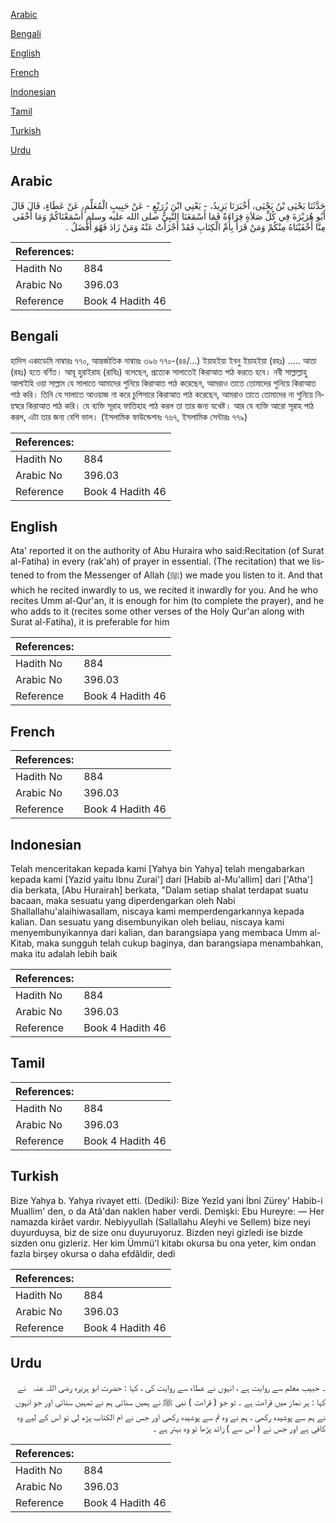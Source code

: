 [Arabic](#arabic)

[Bengali](#bengali)

[English](#english)

[French](#french)

[Indonesian](#indonesian)

[Tamil](#tamil)

[Turkish](#turkish)

[Urdu](#urdu)

## Arabic


<div dir="rtl" lang="ar" style={{fontSize:'larger',backgroundColor:'#f8f9fa',padding:20}}>
حَدَّثَنَا يَحْيَى بْنُ يَحْيَى، أَخْبَرَنَا يَزِيدُ، - يَعْنِي ابْنَ زُرَيْعٍ - عَنْ حَبِيبٍ الْمُعَلِّمِ، عَنْ عَطَاءٍ، قَالَ قَالَ أَبُو هُرَيْرَةَ فِي كُلِّ صَلاَةٍ قِرَاءَةٌ فَمَا أَسْمَعَنَا النَّبِيُّ صلى الله عليه وسلم أَسْمَعْنَاكُمْ وَمَا أَخْفَى مِنَّا أَخْفَيْنَاهُ مِنْكُمْ وَمَنْ قَرَأَ بِأُمِّ الْكِتَابِ فَقَدْ أَجْزَأَتْ عَنْهُ وَمَنْ زَادَ فَهُوَ أَفْضَلُ ‏.‏
</div>
<div style={{backgroundColor:'#f8f9fa',padding:20, marginBottom: 10}}><table> <thead> <tr> <th>References:</th> <th></th> </tr> </thead> <tbody><tr><td>Hadith No</td><td>884</td></tr><tr><td>Arabic No</td><td>396.03</td></tr><tr><td>Reference</td><td>Book 4 Hadith 46</td></tr></tbody></table></div>

## Bengali


<div dir="ltr" lang="bn" style={{fontSize:'larger',backgroundColor:'#f8f9fa',padding:20}}>
হাদিস একাডেমি নাম্বারঃ ৭৭০, আন্তর্জাতিক নাম্বারঃ ৩৯৬ ৭৭০-(৪৪/...) ইয়াহইয়া ইবনু ইয়াহইয়া (রহঃ) ..... আতা (রহঃ) হতে বর্ণিত। আবূ হুরাইরাহ (রাযিঃ) বলেছেন, প্রত্যেক সালাতেই কিরাআত পাঠ করতে হবে। নবী সাল্লাল্লাহু আলাইহি ওয়া সাল্লাম যে সালাতে আমাদের শুনিয়ে কিরাআত পাঠ করেছেন, আমরাও তাতে তোমাদের শুনিয়ে কিরাআত পাঠ করি। তিনি যে সালাতে আওয়াজ না করে চুপিসারে কিরাআত পাঠ করেছেন, আমরাও তাতে তোমাদের না শুনিয়ে নিম্নস্বরে কিরাআত পাঠ করি। যে ব্যক্তি সূরাহ ফাতিহাহ পাঠ করল তা তার জন্য যথেষ্ট। আর যে ব্যক্তি আরো সূরাহ পাঠ করল, এটা তার জন্য বেশি ভাল। (ইসলামিক ফাউন্ডেশনঃ ৭৬৭, ইসলামিক সেন্টারঃ ৭৭৯)
</div>
<div style={{backgroundColor:'#f8f9fa',padding:20, marginBottom: 10}}><table> <thead> <tr> <th>References:</th> <th></th> </tr> </thead> <tbody><tr><td>Hadith No</td><td>884</td></tr><tr><td>Arabic No</td><td>396.03</td></tr><tr><td>Reference</td><td>Book 4 Hadith 46</td></tr></tbody></table></div>

## English


<div dir="ltr" lang="en" style={{fontSize:'larger',backgroundColor:'#f8f9fa',padding:20}}>
Ata' reported it on the authority of Abu Huraira who said:Recitation (of Surat al-Fatiha) in every (rak'ah) of prayer in essential. (The recitation) that we listened to from the Messenger of Allah (ﷺ) we made you listen to it. And that which he recited inwardly to us, we recited it inwardly for you. And he who recites Umm al-Qur'an, it is enough for him (to complete the prayer), and he who adds to it (recites some other verses of the Holy Qur'an along with Surat al-Fatiha), it is preferable for him
</div>
<div style={{backgroundColor:'#f8f9fa',padding:20, marginBottom: 10}}><table> <thead> <tr> <th>References:</th> <th></th> </tr> </thead> <tbody><tr><td>Hadith No</td><td>884</td></tr><tr><td>Arabic No</td><td>396.03</td></tr><tr><td>Reference</td><td>Book 4 Hadith 46</td></tr></tbody></table></div>

## French


<div dir="ltr" lang="fr" style={{fontSize:'larger',backgroundColor:'#f8f9fa',padding:20}}>

</div>
<div style={{backgroundColor:'#f8f9fa',padding:20, marginBottom: 10}}><table> <thead> <tr> <th>References:</th> <th></th> </tr> </thead> <tbody><tr><td>Hadith No</td><td>884</td></tr><tr><td>Arabic No</td><td>396.03</td></tr><tr><td>Reference</td><td>Book 4 Hadith 46</td></tr></tbody></table></div>

## Indonesian


<div dir="ltr" lang="id" style={{fontSize:'larger',backgroundColor:'#f8f9fa',padding:20}}>
Telah menceritakan kepada kami [Yahya bin Yahya] telah mengabarkan kepada kami [Yazid yaitu Ibnu Zurai'] dari [Habib al-Mu'allim] dari ['Atha'] dia berkata, [Abu Hurairah] berkata, "Dalam setiap shalat terdapat suatu bacaan, maka sesuatu yang diperdengarkan oleh Nabi Shallallahu'alaihiwasallam, niscaya kami memperdengarkannya kepada kalian. Dan sesuatu yang disembunyikan oleh beliau, niscaya kami menyembunyikannya dari kalian, dan barangsiapa yang membaca Umm al-Kitab, maka sungguh telah cukup baginya, dan barangsiapa menambahkan, maka itu adalah lebih baik
</div>
<div style={{backgroundColor:'#f8f9fa',padding:20, marginBottom: 10}}><table> <thead> <tr> <th>References:</th> <th></th> </tr> </thead> <tbody><tr><td>Hadith No</td><td>884</td></tr><tr><td>Arabic No</td><td>396.03</td></tr><tr><td>Reference</td><td>Book 4 Hadith 46</td></tr></tbody></table></div>

## Tamil


<div dir="ltr" lang="ta" style={{fontSize:'larger',backgroundColor:'#f8f9fa',padding:20}}>

</div>
<div style={{backgroundColor:'#f8f9fa',padding:20, marginBottom: 10}}><table> <thead> <tr> <th>References:</th> <th></th> </tr> </thead> <tbody><tr><td>Hadith No</td><td>884</td></tr><tr><td>Arabic No</td><td>396.03</td></tr><tr><td>Reference</td><td>Book 4 Hadith 46</td></tr></tbody></table></div>

## Turkish


<div dir="ltr" lang="tr" style={{fontSize:'larger',backgroundColor:'#f8f9fa',padding:20}}>
Bize Yahya b. Yahya rivayet etti. (Dediki): Bize Yezîd yani İbni Zürey' Habib-i Muallim' den, o da Atâ'dan naklen haber verdi. Demişki: Ebu Hureyre: — Her namazda kirâet vardır. Nebiyyullah (Sallallahu Aleyhi ve Sellem) bize neyi duyurduysa, biz de size onu duyuruyoruz. Bizden neyi gizledi ise bizde sizden onu gizleriz. Her kim Ümmü'l kitabı okursa bu ona yeter, kim ondan fazla birşey okursa o daha efdâldir, dedi
</div>
<div style={{backgroundColor:'#f8f9fa',padding:20, marginBottom: 10}}><table> <thead> <tr> <th>References:</th> <th></th> </tr> </thead> <tbody><tr><td>Hadith No</td><td>884</td></tr><tr><td>Arabic No</td><td>396.03</td></tr><tr><td>Reference</td><td>Book 4 Hadith 46</td></tr></tbody></table></div>

## Urdu


<div dir="rtl" lang="ur" style={{fontSize:'larger',backgroundColor:'#f8f9fa',padding:20}}>
۔ حبیب معلم سے روایت ہے ، انہوں نے عطاء سے روایت کی ، کہا : حضرت ابو ہریرہ ‌رضی ‌اللہ ‌عنہ ‌ ‌ نے کہا : ہر نماز میں قراءت ہے ۔ تو جو ( قراءت ) نبی ﷺ نے ہمیں سنائی ہم نے تمہیں سنائی اور جو انہوں نے ہم سے پوشیدہ رکھی ، ہم نے وہ تم سے پوشیدہ رکھی اور جس نے ام الکتاب پڑھ لی تو اس کے لیے وہ کافی ہے اور جس نے ( اس سے ) زائد پڑھا تو وہ بہتر ہے ۔
</div>
<div style={{backgroundColor:'#f8f9fa',padding:20, marginBottom: 10}}><table> <thead> <tr> <th>References:</th> <th></th> </tr> </thead> <tbody><tr><td>Hadith No</td><td>884</td></tr><tr><td>Arabic No</td><td>396.03</td></tr><tr><td>Reference</td><td>Book 4 Hadith 46</td></tr></tbody></table></div>